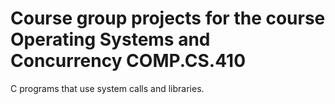 # Course group projects for the course Operating Systems and Concurrency COMP.CS.410
C programs that use system calls and libraries.
